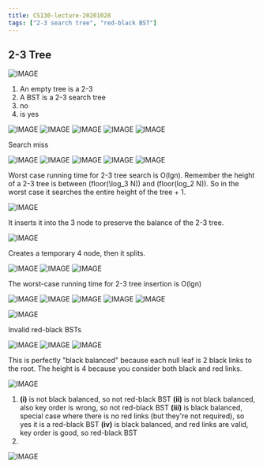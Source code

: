 ```yaml
---
title: CS130-lecture-20201028
tags: ["2-3 search tree", "red-black BST"]
---
```


## 2-3 Tree

![IMAGE](/notes/2F44211A61AD038BB581CCDA5C911FD4.jpg)

1. An empty tree is a 2-3
2. A BST is a 2-3 search tree
3. no
4. is yes

![IMAGE](/notes/8F06620D1A29B4DA8D207BC0AF57A208.jpg)
![IMAGE](/notes/710B20DD47DFF933F7CBF0E92B20C4C6.jpg)
![IMAGE](/notes/C6EBEDEA050EC80CB62EE37D959F33D9.jpg)
![IMAGE](/notes/52EAB689EA8C767209CC2C0136998A37.jpg)
![IMAGE](/notes/E9BFA0DAABEE2E20F6B360D67056FFF6.jpg)

Search miss

![IMAGE](/notes/B6B77E37E49A82D4A9A6C6055E787C2F.jpg)
![IMAGE](/notes/BE4EFC0EA509C31D0268BACC98C9CDD2.jpg)
![IMAGE](/notes/ADA241FEE34293FD3D60179D5E6C53E7.jpg)
![IMAGE](/notes/C96730AFE11208B1D8E2EF86E3BA79C2.jpg)
![IMAGE](/notes/C9508FF8D663B2F8AA1C2E18369085E2.jpg)

Worst case running time for 2-3 tree search is O(lgn). Remember the height of a 2-3 tree is between \(floor(\log_3 N)\) and \(floor(log_2 N)\). So in the worst case it searches the entire height of the tree + 1.

![IMAGE](/notes/103274EC33EACC15F4A4CB0C85A21233.jpg)

It inserts it into the 3 node to preserve the balance of the 2-3 tree.

![IMAGE](/notes/45A17A5687D7E4B6AF63846571DAEA7E.jpg)

Creates a temporary 4 node, then it splits.

![IMAGE](/notes/BEA3769542C5B21962FED3822328FF93.jpg)
![IMAGE](/notes/AE25F3775A2CCD877F0D896CA0C9F692.jpg)
![IMAGE](/notes/B2028D4B52C46F42EDDA6B49C2A2FBD2.jpg)

The worst-case running time for 2-3 tree insertion is O(lgn)

![IMAGE](/notes/703DACC4C4D56D6789E38A9CD3A01126.jpg)
![IMAGE](/notes/58FF896FE6B2DDA67964391AC7BC2888.jpg)
![IMAGE](/notes/B423B313D03500FDF763C4062E0A3756.jpg)
![IMAGE](/notes/78EF293B740C03B52B77ED503C4CE66E.jpg)
![IMAGE](/notes/A021C2DA74C2277D71D422FFD708C131.jpg)

![IMAGE](/notes/BD019166690AA118F1D701C2CD3E0ED8.jpg)

Invalid red-black BSTs

![IMAGE](/notes/154B97C6CA42EF448F27DEB6FCF2319D.jpg)
![IMAGE](/notes/76E5353F6F2F8F0F1D57ED84BBD318A5.jpg)
![IMAGE](/notes/CA8AC93B23AA703B1385EB38998F5943.jpg)

This is perfectly "black balanced" because each null leaf is 2 black links to the root. The height is 4 because you consider both black and red links.

![IMAGE](/notes/08B8E29E7EEEE0D5389DD81518F634C6.jpg)

1. **(i)** is not black balanced, so not red-black BST
  **(ii)** is not black balanced, also key order is wrong, so not red-black BST
  **(iii)** is black balanced, special case where there is no red links (but they're not required), so yes it is a red-black BST
  **(iv)** is black balanced, and red links are valid, key order is good, so red-black BST
2. 

![IMAGE](/notes/2F3B58D476F557B4663E3716FC904380.jpg)
